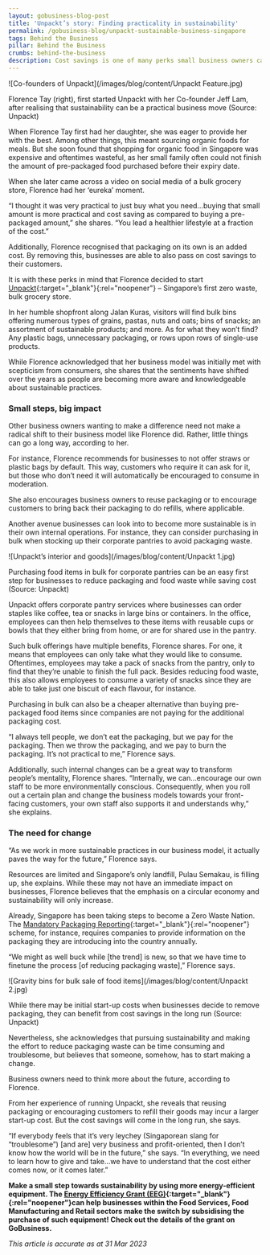 ```yaml
---
layout: gobusiness-blog-post
title: 'Unpackt’s story: Finding practicality in sustainability'
permalink: /gobusiness-blog/unpackt-sustainable-business-singapore
tags: Behind the Business
pillar: Behind the Business
crumbs: behind-the-business
description: Cost savings is one of many perks small business owners can enjoy when pursuing more sustainable business practices, according to the founder of Unpackt.
---
```


![Co-founders of Unpackt](/images/blog/content/Unpackt Feature.jpg)
<figcaption>Florence Tay (right), first started Unpackt with her Co-founder Jeff Lam, after realising that sustainability can be a practical business move (Source: Unpackt)</figcaption>

When Florence Tay first had her daughter, she was eager to provide her with the best. Among other things, this meant sourcing organic foods for meals. But she soon found that shopping for organic food in Singapore was expensive and oftentimes wasteful, as her small family often could not finish the amount of pre-packaged food purchased before their expiry date. 

When she later came across a video on social media of a bulk grocery store, Florence had her ‘eureka’ moment. 

“I thought it was very practical to just buy what you need…buying that small amount is more practical and cost saving as compared to buying a pre-packaged amount,” she shares. “You lead a healthier lifestyle at a fraction of the cost.” 

Additionally, Florence recognised that packaging on its own is an added cost. By removing this, businesses are able to also pass on cost savings to their customers. 

It is with these perks in mind that Florence decided to start [Unpackt](https://unpackt.com.sg/){:target="_blank"}{:rel="noopener"} – Singapore’s first zero waste, bulk grocery store.

In her humble shopfront along Jalan Kuras, visitors will find bulk bins offering numerous types of grains, pastas, nuts and oats; bins of snacks; an assortment of sustainable products; and more. As for what they won’t find? Any plastic bags, unnecessary packaging, or rows upon rows of single-use products.

While Florence acknowledged that her business model was initially met with scepticism from consumers, she shares that the sentiments have shifted over the years as people are becoming more aware and knowledgeable about sustainable practices. 

### Small steps, big impact

Other business owners wanting to make a difference need not make a radical shift to their business model like Florence did. Rather, little things can go a long way, according to her. 

For instance, Florence recommends for businesses to not offer straws or plastic bags by default. This way, customers who require it can ask for it, but those who don’t need it will automatically be encouraged to consume in moderation.

She also encourages business owners to reuse packaging or to encourage customers to bring back their packaging to do refills, where applicable. 

Another avenue businesses can look into to become more sustainable is in their own internal operations. For instance, they can consider purchasing in bulk when stocking up their corporate pantries to avoid packaging waste.

![Unpackt’s interior and goods](/images/blog/content/Unpackt 1.jpg)
<figcaption>Purchasing food items in bulk for corporate pantries can be an easy first step for businesses to reduce packaging and food waste while saving cost (Source: Unpackt)</figcaption>

Unpackt offers corporate pantry services where businesses can order staples like coffee, tea or snacks in large bins or containers. In the office, employees can then help themselves to these items with reusable cups or bowls that they either bring from home, or are for shared use in the pantry. 

Such bulk offerings have multiple benefits, Florence shares. For one, it means that employees can only take what they would like to consume. Oftentimes, employees may take a pack of snacks from the pantry, only to find that they’re unable to finish the full pack. Besides reducing food waste, this also allows employees to consume a variety of snacks since they are able to take just one biscuit of each flavour, for instance. 

Purchasing in bulk can also be a cheaper alternative than buying pre-packaged food items since companies are not paying for the additional packaging cost.

“I always tell people, we don’t eat the packaging, but we pay for the packaging. Then we throw the packaging, and we pay to burn the packaging. It’s not practical to me,” Florence says. 

Additionally, such internal changes can be a great way to transform people’s mentality, Florence shares. “Internally, we can…encourage our own staff to be more environmentally conscious. Consequently, when you roll out a certain plan and change the business models towards your front-facing customers, your own staff also supports it and understands why,” she explains. 

### The need for change

“As we work in more sustainable practices in our business model, it actually paves the way for the future,” Florence says. 

Resources are limited and Singapore’s only landfill, Pulau Semakau, is filling up, she explains. While these may not have an immediate impact on businesses, Florence believes that the emphasis on a circular economy and sustainability will only increase. 

Already, Singapore has been taking steps to become a Zero Waste Nation. The [Mandatory Packaging Reporting](https://www.nea.gov.sg/our-services/waste-management/mandatory-packaging-reporting){:target="_blank"}{:rel="noopener"} scheme, for instance, requires companies to provide information on the packaging they are introducing into the country annually.

“We might as well buck while [the trend] is new, so that we have time to finetune the process [of reducing packaging waste],” Florence says. 

![Gravity bins for bulk sale of food items](/images/blog/content/Unpackt 2.jpg)
<figcaption>While there may be initial start-up costs when businesses decide to remove packaging, they can benefit from cost savings in the long run (Source: Unpackt)</figcaption>

Nevertheless, she acknowledges that pursuing sustainability and making the effort to reduce packaging waste can be time consuming and troublesome, but believes that someone, somehow, has to start making a change.

Business owners need to think more about the future, according to Florence. 

From her experience of running Unpackt, she reveals that reusing packaging or encouraging customers to refill their goods may incur a larger start-up cost. But the cost savings will come in the long run, she says. 

“If everybody feels that it’s very leychey (Singaporean slang for “troublesome”) [and are] very business and profit-oriented, then I don’t know how the world will be in the future,” she says. “In everything, we need to learn how to give and take…we have to understand that the cost either comes now, or it comes later.” 

**Make a small step towards sustainability by using more energy-efficient equipment. The [Energy Efficiency Grant (EEG)](/energy-efficiency-grant/?src=gobiz_blog){:target="_blank"}{:rel="noopener"}can help businesses within the Food Services, Food Manufacturing and Retail sectors make the switch by subsidising the purchase of such equipment! Check out the details of the grant on GoBusiness.**

<em> This article is accurate as at 31 Mar 2023</em>

